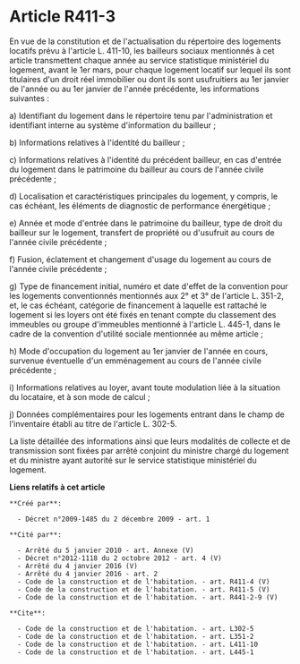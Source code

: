 # Article R411-3

En vue de la constitution et de l'actualisation du répertoire des logements locatifs prévu à l'article L. 411-10, les
bailleurs sociaux mentionnés à cet article transmettent chaque année au service statistique ministériel du logement, avant le
1er mars, pour chaque logement locatif sur lequel ils sont titulaires d'un droit réel immobilier ou dont ils sont
usufruitiers au 1er janvier de l'année ou au 1er janvier de l'année précédente, les informations suivantes : 

a) Identifiant du logement dans le répertoire tenu par l'administration et identifiant interne au système d'information du
bailleur ; 

b) Informations relatives à l'identité du bailleur ; 

c) Informations relatives à l'identité du précédent bailleur, en cas d'entrée du logement dans le patrimoine du bailleur au
cours de l'année civile précédente ; 

d) Localisation et caractéristiques principales du logement, y compris, le cas échéant, les éléments de diagnostic de
performance énergétique ; 

e) Année et mode d'entrée dans le patrimoine du bailleur, type de droit du bailleur sur le logement, transfert de propriété
ou d'usufruit au cours de l'année civile précédente ; 

f) Fusion, éclatement et changement d'usage du logement au cours de l'année civile précédente ; 

g) Type de financement initial, numéro et date d'effet de la convention pour les logements conventionnés mentionnés aux 2° et
3° de l'article L. 351-2, et, le cas échéant, catégorie de financement à laquelle est rattaché le logement si les loyers ont
été fixés en tenant compte du classement des immeubles ou groupe d'immeubles mentionné à l'article L. 445-1, dans le cadre de
la convention d'utilité sociale mentionnée au même article ; 

h) Mode d'occupation du logement au 1er janvier de l'année en cours, survenue éventuelle d'un emménagement au cours de
l'année civile précédente ; 

i) Informations relatives au loyer, avant toute modulation liée à la situation du locataire, et à son mode de calcul ; 

j) Données complémentaires pour les logements entrant dans le champ de l'inventaire établi au titre de l'article L. 302-5. 

La liste détaillée des informations ainsi que leurs modalités de collecte et de transmission sont fixées par arrêté conjoint
du ministre chargé du logement et du ministre ayant autorité sur le service statistique ministériel du logement.

**Liens relatifs à cet article**

	**Créé par**:

	  - Décret n°2009-1485 du 2 décembre 2009 - art. 1

	**Cité par**:

	  - Arrêté du 5 janvier 2010 - art. Annexe (V)
	  - Décret n°2012-1118 du 2 octobre 2012 - art. 4 (V)
	  - Arrêté du 4 janvier 2016 (V)
	  - Arrêté du 4 janvier 2016 - art. 2
	  - Code de la construction et de l'habitation. - art. R411-4 (V)
	  - Code de la construction et de l'habitation. - art. R411-5 (V)
	  - Code de la construction et de l'habitation. - art. R441-2-9 (V)

	**Cite**:

	  - Code de la construction et de l'habitation. - art. L302-5
	  - Code de la construction et de l'habitation. - art. L351-2
	  - Code de la construction et de l'habitation. - art. L411-10
	  - Code de la construction et de l'habitation. - art. L445-1
